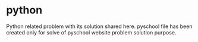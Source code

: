 # python
Python related problem with its solution shared here.
pyschool file has been created only for solve of pyschool website problem solution purpose. 

